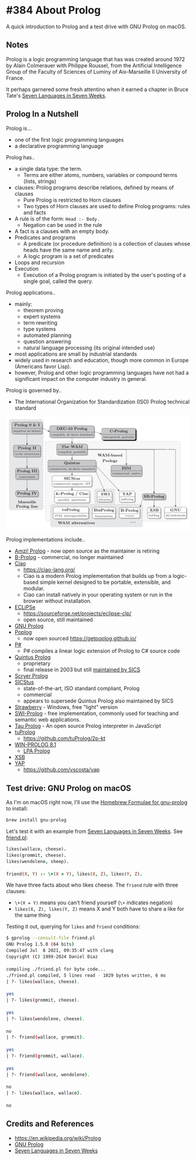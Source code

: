 # #384 About Prolog

A quick introduction to Prolog and a test drive with GNU Prolog on macOS.

## Notes

Prolog is a logic programming language that has was created around 1972 by Alain Colmerauer with Philippe Roussel, from the Artificial Intelligence Group of the Faculty of Sciences of Luminy of Aix-Marseille II University of France.

It perhaps garnered some fresh attentino when it earned a chapter in
Bruce Tate's [Seven Languages in Seven Weeks](../../books/seven-languages-in-seven-weeks/).

## Prolog In a Nutshell

Prolog is...

* one of the first logic programming languages
* a declarative programming language

Prolog has..

* a single data type: the term.
    * Terms are either atoms, numbers, variables or compound terms (lists, strings)
* clauses: Prolog programs describe relations, defined by means of clauses
    * Pure Prolog is restricted to Horn clauses
    * Two types of Horn clauses are used to define Prolog programs: rules and facts
* A rule is of the form: `Head :- Body.`
    * Negation can be used in the rule
* A fact is a clauses with an empty body.
* Predicates and programs
    * A predicate (or procedure definition) is a collection of clauses whose heads have the same name and arity.
    * A logic program is a set of predicates
* Loops and recursion
* Execution
    * Execution of a Prolog program is initiated by the user's posting of a single goal, called the query.

Prolog applications..

* mainly:
    * theorem proving
    * expert systems
    * term rewriting
    * type systems
    * automated planning
    * question answering
    * natural language processing (its original intended use)
* most applications are small by industrial standards
* widely used in research and education, though more common in Europe (Americans favor Lisp).
* however, Prolog and other logic programming languages have not had a significant impact on the computer industry in general.

Prolog is governed by..

* The International Organization for Standardization (ISO) Prolog technical standard

[![prolog-systems](assets/prolog-systems.jpg)](https://en.wikipedia.org/wiki/Prolog#/media/File:Prolog_systems.svg)

Prolog implementations include..

* [Amzi! Prolog](https://github.com/AmziLS) - now open source as the maintainer is retiring
* [B-Prolog](https://en.wikipedia.org/wiki/B-Prolog) - commercial, no longer maintained
* [Ciao](https://en.wikipedia.org/wiki/Ciao_(programming_language))
    * <https://ciao-lang.org/>
    * Ciao is a modern Prolog implementation that builds up from a logic-based simple kernel designed to be portable, extensible, and modular.
    * Ciao can install natively in your operating system or run in the browser without installation.
* [ECLiPSe](https://en.wikipedia.org/wiki/ECLiPSe)
    * <https://sourceforge.net/projects/eclipse-clp/>
    * open source, still maintained
* [GNU Prolog](http://www.gprolog.org/)
* [Poplog](https://en.wikipedia.org/wiki/Poplog)
    * now open sourced <https://getpoplog.github.io/>
* [P#](https://homepages.inf.ed.ac.uk/stg/research/Psharp/)
    * P# compiles a linear logic extension of Prolog to C# source code
* [Quintus Prolog](https://en.wikipedia.org/wiki/Quintus_Prolog)
    * proprietary
    * final release in 2003 but still [maintained by SICS](https://quintus.sics.se/)
* [Scryer Prolog](https://www.scryer.pl/)
* [SICStus](https://sicstus.sics.se/)
    * state-of-the-art, ISO standard compliant, Prolog
    * commercial
    * appears to supersede Quintus Prolog also maintained by SICS
* [Strawberry](https://dobrev.com/) - Windows, free "light" version
* [SWI-Prolog](https://en.wikipedia.org/wiki/SWI-Prolog) - free implementation, commonly used for teaching and semantic web applications.
* [Tau Prolog](http://tau-prolog.org/) - An open source Prolog interpreter in JavaScript
* [tuProlog](https://pika-lab.gitlab.io/tuprolog/2p-in-kotlin/)
    * <https://github.com/tuProlog/2p-kt>
* [WIN-PROLOG 8.1](https://www.lpai.uk/win.htm)
    * [LPA Prolog](https://en.wikipedia.org/wiki/Logic_Programming_Associates)
* [XSB](https://en.wikipedia.org/wiki/XSB)
* [YAP](https://en.wikipedia.org/wiki/YAP_(Prolog))
    * <https://github.com/vscosta/yap>

## Test drive: GNU Prolog on macOS

As I'm on macOS right now, I'll use the [Homebrew Formulae for gnu-prolog](https://formulae.brew.sh/formula/gnu-prolog) to install:

```sh
brew install gnu-prolog
```

Let's test it with an example from [Seven Languages in Seven Weeks](../../books/seven-languages-in-seven-weeks/).
See [friend.pl](./friend.pl):

```prolog
likes(wallace, cheese).
likes(grommit, cheese).
likes(wendolene, sheep).

friend(X, Y) :- \+(X = Y), likes(X, Z), likes(Y, Z).
```

We have three facts about who likes cheese.
The `friend` rule with three clauses:

* `\+(X = Y)` means you can't friend yourself (`\+` indicates negation)
* `likes(X, Z), likes(Y, Z)` means X and Y both have to share a like for the same thing

Testing it out, querying for `likes` and `friend` conditions:

```sh
$ gprolog --consult-file friend.pl
GNU Prolog 1.5.0 (64 bits)
Compiled Jul  8 2021, 09:35:47 with clang
Copyright (C) 1999-2024 Daniel Diaz

compiling ./friend.pl for byte code...
./friend.pl compiled, 5 lines read - 1029 bytes written, 6 ms
| ?- likes(wallace, cheese).

yes
| ?- likes(grommit, cheese).

yes
| ?- likes(wendolene, cheese).

no
| ?- friend(wallace, grommit).

yes
| ?- friend(grommit, wallace).

yes
| ?- friend(wallace, wendolene).

no
| ?- likes(wallace, wallace).

no
```

## Credits and References

* <https://en.wikipedia.org/wiki/Prolog>
* [GNU Prolog](http://www.gprolog.org/)
* [Seven Languages in Seven Weeks](../../books/seven-languages-in-seven-weeks/)
